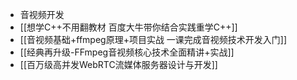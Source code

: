 - 音视频开发
- [[想学C++不用翻教材 百度大牛带你结合实践重学C++]]
- [[音视频基础+ffmpeg原理+项目实战 一课完成音视频技术开发入门]]
- [[经典再升级-FFmpeg音视频核心技术全面精讲+实战]]
- [[百万级高并发WebRTC流媒体服务器设计与开发]]
